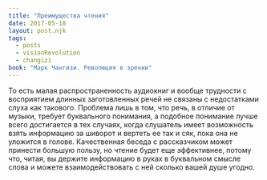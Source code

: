 ```yaml
---
title: "Преимущества чтения"
date: 2017-05-18
layout: post.njk
tags:
  - posts
  - visionRevolution
  - changizi
book: "Марк Чангизи. Революция в зрении"
---
```


То есть малая распространенность аудиокниг и вообще трудности с восприятием длинных заготовленных речей не связаны с недостатками слуха как такового. Проблема лишь в том, что речь, в отличие от музыки, требует буквального понимания, а подобное понимание лучше всего достигается в тех случаях, когда слушатель имеет возможность взять информацию за шиворот и вертеть ее так и сяк, пока она не уложится в голове. Качественная беседа с рассказчиком может принести большую пользу, но чтение будет еще эффективнее, потому что, читая, вы держите информацию в руках в буквальном смысле слова и можете взаимодействовать с ней сколько вашей душе угодно.
